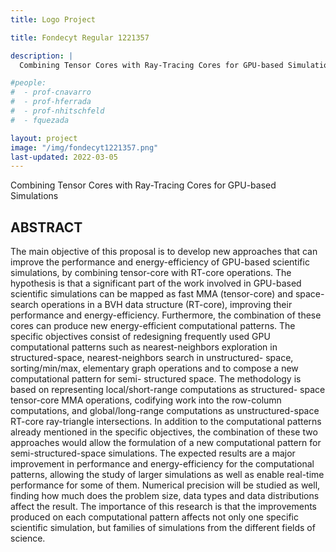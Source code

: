 ```yaml
---
title: Logo Project

title: Fondecyt Regular 1221357

description: |
  Combining Tensor Cores with Ray-Tracing Cores for GPU-based Simulations

#people:
#  - prof-cnavarro
#  - prof-hferrada
#  - prof-nhitschfeld
#  - fquezada

layout: project
image: "/img/fondecyt1221357.png"
last-updated: 2022-03-05
---
```

Combining Tensor Cores with Ray-Tracing Cores for GPU-based Simulations

## ABSTRACT
The main objective of this proposal is to develop new approaches that can improve the performance and
energy-efficiency of GPU-based scientific simulations, by combining tensor-core with RT-core operations. The
hypothesis is that a significant part of the work involved in GPU-based scientific simulations can be mapped
as fast MMA (tensor-core) and space-search operations in a BVH data structure (RT-core), improving their
performance and energy-efficiency. Furthermore, the combination of these cores can produce new energy-efficient
computational patterns. The specific objectives consist of redesigning frequently used GPU computational
patterns such as nearest-neighbors exploration in structured-space, nearest-neighbors search in unstructured-
space, sorting/min/max, elementary graph operations and to compose a new computational pattern for semi-
structured space. The methodology is based on representing local/short-range computations as structured-
space tensor-core MMA operations, codifying work into the row-column computations, and global/long-range
computations as unstructured-space RT-core ray-triangle intersections. In addition to the computational patterns
already mentioned in the specific objectives, the combination of these two approaches would allow the formulation
of a new computational pattern for semi-structured-space simulations. The expected results are a major
improvement in performance and energy-efficiency for the computational patterns, allowing the study of larger
simulations as well as enable real-time performance for some of them. Numerical precision will be studied as well,
finding how much does the problem size, data types and data distributions affect the result. The importance
of this research is that the improvements produced on each computational pattern affects not only one specific
scientific simulation, but families of simulations from the different fields of science.
